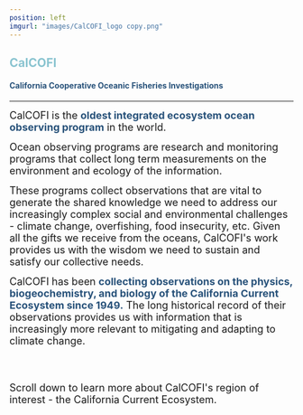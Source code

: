 ```yaml
---
position: left
imgurl: "images/CalCOFI_logo copy.png"
---
```



## <span style="color:#8AC4D0"> CalCOFI </span>

#### <span style="color:#28527A"> California Cooperative Oceanic Fisheries Investigations </span>

---

<font size="+1"> CalCOFI is the <span style="color:#28527A"> **oldest integrated ecosystem ocean observing program** </span> in the world. </font>

<font size="+1"> Ocean observing programs are research and monitoring programs that collect long term measurements on the environment and ecology of the information. </font>

<font size="+1"> These programs collect observations that are vital to generate the shared knowledge we need to address our increasingly complex social and environmental challenges - climate change, overfishing, food insecurity, etc. Given all the gifts we receive from the oceans, CalCOFI's work provides us with the wisdom we need to sustain and satisfy our collective needs. </font>

<font size="+1"> CalCOFI has been <span style="color:#28527A"> **collecting observations on the physics, biogeochemistry, and biology of the California Current Ecosystem since 1949.** </span> The long historical record of their observations provides us with information that is increasingly more relevant to mitigating and adapting to climate change. </font>

<br />
<br />

<font size="+1"> Scroll down to learn more about CalCOFI's region of interest - the California Current Ecosystem. </font>